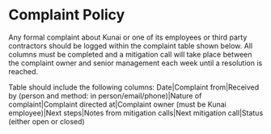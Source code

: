 # Complaint Policy
Any formal complaint about Kunai or one of its employees or third party contractors should be logged within the complaint table shown below. All columns must be completed and a mitigation call will take place between the complaint owner and senior management each week until a resolution is reached.

Table should include the following columns: Date|Complaint from|Received by (person and method: in person/email/phone)|Nature of complaint|Complaint directed at|Complaint owner (must be Kunai employee)|Next steps|Notes from mitigation calls|Next mitigation call|Status (either open or closed)
